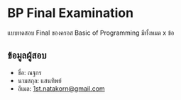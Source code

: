 # BP Final Examination

แบบทดสอบ Final ของครอส Basic of Programming มีทั้งหมด x ข้อ

## ข้อมูลผู้สอบ

- ชื่อ: ณฐกร
- นามสกุล: แสนทิพย์
- อีเมล: 1st.natakorn@gmail.com
